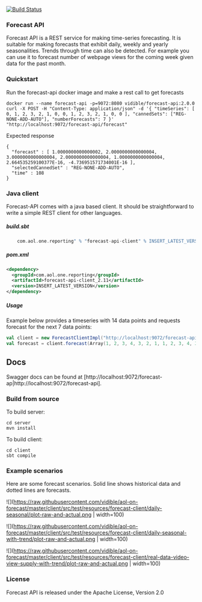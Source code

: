 [![Build Status](https://travis-ci.org/vidible/aol-on-forecast.svg?branch=master)](https://travis-ci.org/vidible/aol-on-forecast)

### Forecast API

Forecast API is a REST service for making time-series forecasting. 
It is suitable for making forecasts that exhibit daily, weekly and yearly
seasonalities. Trends through time can also be detected. For example you 
can use it to forecast number of webpage views for the coming week given 
data for the past month.

### Quickstart

Run the forecast-api docker image and make a rest call to get forecasts

    docker run --name forecast-api -p=9072:8080 vidible/forecast-api:2.0.0
    curl -X POST -H "Content-Type: application/json" -d '{ "timeSeries": [ 0, 1, 2, 3, 2, 1, 0, 0, 1, 2, 3, 2, 1, 0, 0 ], "cannedSets": ["REG-NONE-ADD-AUTO"], "numberForecasts": 7 }' "http://localhost:9072/forecast-api/forecast"

Expected response

    {
      "forecast" : [ 1.0000000000000002, 2.0000000000000004, 3.0000000000000004, 2.0000000000000004, 1.0000000000000004, 2.664535259100377E-16, -4.736951571734001E-16 ],
      "selectedCannedSet" : "REG-NONE-ADD-AUTO",
      "time" : 108
    }

### Java client

Forecast-API comes with a java based client. It should be straightforward
to write a simple REST client for other languages.
 
##### build.sbt

```scala
    com.aol.one.reporting" % "forecast-api-client" % INSERT_LATEST_VERSION
```

##### pom.xml
```xml
<dependency>
  <groupId>com.aol.one.reporting</groupId>
  <artifactId>forecast-api-client_2.11</artifactId>
  <version>INSERT_LATEST_VERSION</version>
</dependency> 
```

##### Usage

Example below provides a timeseries with 14 data points and requests forecast for the next 7 data points:

```scala
val client = new ForecastClientImpl("http://localhost:9072/forecast-api/forecast")
val forecast = client.forecast(Array(1, 2, 3, 4, 3, 2, 1, 1, 2, 3, 4, 3, 2, 1), 7)
```

## Docs
Swagger docs can be found at [http://localhost:9072/forecast-ap|http://localhost:9072/forecast-api]. 

### Build from source

To build server:

    cd server
    mvn install

To build client:

    cd client
    sbt compile

### Example scenarios

Here are some forecast scenarios. Solid line shows historical data and dotted lines are forecasts. 

![](https://raw.githubusercontent.com/vidible/aol-on-forecast/master/client/src/test/resources/forecast-client/daily-seasonal/plot-raw-and-actual.png | width=100)

![](https://raw.githubusercontent.com/vidible/aol-on-forecast/master/client/src/test/resources/forecast-client/daily-seasonal-with-trend/plot-raw-and-actual.png | width=100)

![](https://raw.githubusercontent.com/vidible/aol-on-forecast/master/client/src/test/resources/forecast-client/real-data-video-view-supply-with-trend/plot-raw-and-actual.png | width=100)

### License
Forecast API is released under the Apache License, Version 2.0
